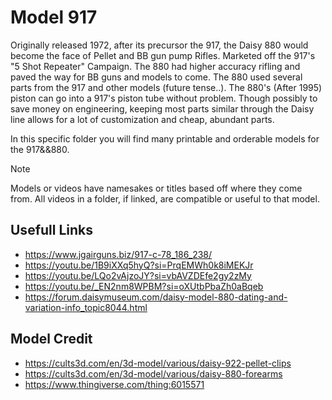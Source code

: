 # Model 917
Originally released 1972, after its precursor the 917, the Daisy 880 would become the face of Pellet and BB gun pump Rifles. 
Marketed off the 917's "5 Shot Repeater" Campaign. The 880 had higher accuracy rifling and paved the way for BB guns and models to come.
The 880 used several parts from the 917 and other models (future tense..). The 880's (After 1995) piston can go into a 917's piston tube without problem.
Though possibly to save money on engineering, keeping most parts similar through the Daisy line allows for a lot of customization and cheap, abundant parts.

In this specific folder you will find many printable and orderable models for the 917&&880.

> [!NOTE]
> Models or videos have namesakes or titles based off where they come from. All videos in a folder, if linked, are compatible or useful to that model.


## Usefull Links
- https://www.jgairguns.biz/917-c-78_186_238/
- https://youtu.be/1B9iXXq5hyQ?si=PrqEMWh0k8iMEKJr
- https://youtu.be/LQo2vAjzoJY?si=vbAVZDEfe2gy2zMy
- https://youtu.be/_EN2nm8WPBM?si=oXUtbPbaZh0aBqeb
- https://forum.daisymuseum.com/daisy-model-880-dating-and-variation-info_topic8044.html

## Model Credit
- https://cults3d.com/en/3d-model/various/daisy-922-pellet-clips
- https://cults3d.com/en/3d-model/various/daisy-880-forearms
- https://www.thingiverse.com/thing:6015571
